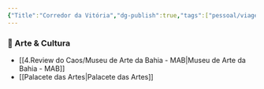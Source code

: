 ```yaml
---
{"Title":"Corredor da Vitória","dg-publish":true,"tags":["pessoal/viagem","pessoal/lugares","SSA"],"permalink":"/4-review-do-caos/corredor-da-vitoria/","dgPassFrontmatter":true}
---
```


### 🎨 Arte & Cultura
- [[4.Review do Caos/Museu de Arte da Bahia - MAB\|Museu de Arte da Bahia - MAB]]
- [[Palacete das Artes\|Palacete das Artes]]
